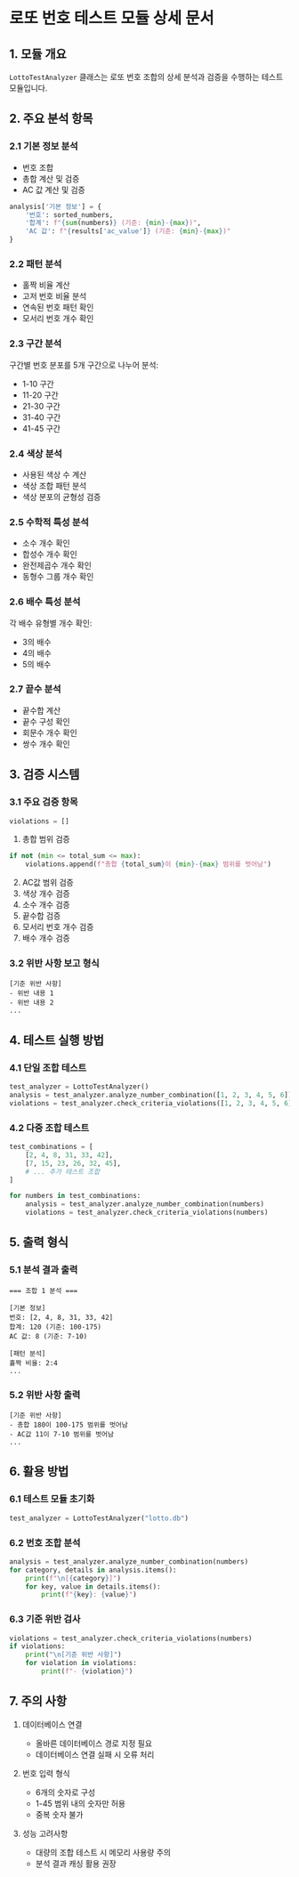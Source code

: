 # 로또 번호 테스트 모듈 상세 문서

## 1. 모듈 개요

`LottoTestAnalyzer` 클래스는 로또 번호 조합의 상세 분석과 검증을 수행하는 테스트 모듈입니다.

## 2. 주요 분석 항목

### 2.1 기본 정보 분석
- 번호 조합
- 총합 계산 및 검증
- AC 값 계산 및 검증

```python
analysis['기본 정보'] = {
    '번호': sorted_numbers,
    '합계': f"{sum(numbers)} (기준: {min}-{max})",
    'AC 값': f"{results['ac_value']} (기준: {min}-{max})"
}
```

### 2.2 패턴 분석
- 홀짝 비율 계산
- 고저 번호 비율 분석
- 연속된 번호 패턴 확인
- 모서리 번호 개수 확인

### 2.3 구간 분석
구간별 번호 분포를 5개 구간으로 나누어 분석:
- 1-10 구간
- 11-20 구간
- 21-30 구간
- 31-40 구간
- 41-45 구간

### 2.4 색상 분석
- 사용된 색상 수 계산
- 색상 조합 패턴 분석
- 색상 분포의 균형성 검증

### 2.5 수학적 특성 분석
- 소수 개수 확인
- 합성수 개수 확인
- 완전제곱수 개수 확인
- 동형수 그룹 개수 확인

### 2.6 배수 특성 분석
각 배수 유형별 개수 확인:
- 3의 배수
- 4의 배수
- 5의 배수

### 2.7 끝수 분석
- 끝수합 계산
- 끝수 구성 확인
- 회문수 개수 확인
- 쌍수 개수 확인

## 3. 검증 시스템

### 3.1 주요 검증 항목
```python
violations = []
```

1. 총합 범위 검증
```python
if not (min <= total_sum <= max):
    violations.append(f"총합 {total_sum}이 {min}-{max} 범위를 벗어남")
```

2. AC값 범위 검증
3. 색상 개수 검증
4. 소수 개수 검증
5. 끝수합 검증
6. 모서리 번호 개수 검증
7. 배수 개수 검증

### 3.2 위반 사항 보고 형식
```
[기준 위반 사항]
- 위반 내용 1
- 위반 내용 2
...
```

## 4. 테스트 실행 방법

### 4.1 단일 조합 테스트
```python
test_analyzer = LottoTestAnalyzer()
analysis = test_analyzer.analyze_number_combination([1, 2, 3, 4, 5, 6])
violations = test_analyzer.check_criteria_violations([1, 2, 3, 4, 5, 6])
```

### 4.2 다중 조합 테스트
```python
test_combinations = [
    [2, 4, 8, 31, 33, 42],
    [7, 15, 23, 26, 32, 45],
    # ... 추가 테스트 조합
]

for numbers in test_combinations:
    analysis = test_analyzer.analyze_number_combination(numbers)
    violations = test_analyzer.check_criteria_violations(numbers)
```

## 5. 출력 형식

### 5.1 분석 결과 출력
```
=== 조합 1 분석 ===

[기본 정보]
번호: [2, 4, 8, 31, 33, 42]
합계: 120 (기준: 100-175)
AC 값: 8 (기준: 7-10)

[패턴 분석]
홀짝 비율: 2:4
...
```

### 5.2 위반 사항 출력
```
[기준 위반 사항]
- 총합 180이 100-175 범위를 벗어남
- AC값 11이 7-10 범위를 벗어남
...
```

## 6. 활용 방법

### 6.1 테스트 모듈 초기화
```python
test_analyzer = LottoTestAnalyzer("lotto.db")
```

### 6.2 번호 조합 분석
```python
analysis = test_analyzer.analyze_number_combination(numbers)
for category, details in analysis.items():
    print(f"\n[{category}]")
    for key, value in details.items():
        print(f"{key}: {value}")
```

### 6.3 기준 위반 검사
```python
violations = test_analyzer.check_criteria_violations(numbers)
if violations:
    print("\n[기준 위반 사항]")
    for violation in violations:
        print(f"- {violation}")
```

## 7. 주의 사항

1. 데이터베이스 연결
   - 올바른 데이터베이스 경로 지정 필요
   - 데이터베이스 연결 실패 시 오류 처리

2. 번호 입력 형식
   - 6개의 숫자로 구성
   - 1-45 범위 내의 숫자만 허용
   - 중복 숫자 불가

3. 성능 고려사항
   - 대량의 조합 테스트 시 메모리 사용량 주의
   - 분석 결과 캐싱 활용 권장